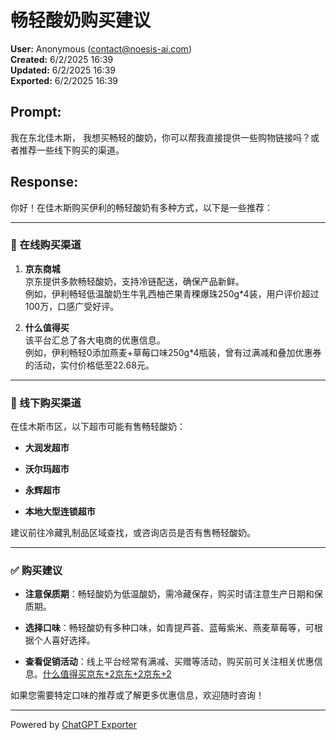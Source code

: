 # 畅轻酸奶购买建议

**User:** Anonymous (contact@noesis-ai.com)  
**Created:** 6/2/2025 16:39  
**Updated:** 6/2/2025 16:39  
**Exported:** 6/2/2025 16:39  

## Prompt:
我在东北佳木斯， 我想买畅轻的酸奶，你可以帮我直接提供一些购物链接吗？或者推荐一些线下购买的渠道。

## Response:
你好！在佳木斯购买伊利的畅轻酸奶有多种方式，以下是一些推荐：

* * *

### 🛒 在线购买渠道

1.  **京东商城**  
    京东提供多款畅轻酸奶，支持冷链配送，确保产品新鲜。  
    例如，伊利畅轻低温酸奶生牛乳西柚芒果青稞爆珠250g\*4装，用户评价超过100万，口感广受好评。
    
2.  **什么值得买**  
    该平台汇总了各大电商的优惠信息。  
    例如，伊利畅轻0添加燕麦+草莓口味250g\*4瓶装，曾有过满减和叠加优惠券的活动，实付价格低至22.68元。
    

* * *

### 🏬 线下购买渠道

在佳木斯市区，以下超市可能有售畅轻酸奶：

*   **大润发超市**
    
*   **沃尔玛超市**
    
*   **永辉超市**
    
*   **本地大型连锁超市**
    

建议前往冷藏乳制品区域查找，或咨询店员是否有售畅轻酸奶。

* * *

### ✅ 购买建议

*   **注意保质期**：畅轻酸奶为低温酸奶，需冷藏保存，购买时请注意生产日期和保质期。
    
*   **选择口味**：畅轻酸奶有多种口味，如青提芦荟、蓝莓紫米、燕麦草莓等，可根据个人喜好选择。
    
*   **查看促销活动**：线上平台经常有满减、买赠等活动，购买前可关注相关优惠信息。[什么值得买](https://www.smzdm.com/p/75761755/?utm_source=chatgpt.com)[京东+2京东+2京东+2](https://m.jd.com/brand/12218ad74b5c22029edff.html?page=5&utm_source=chatgpt.com)
    

如果您需要特定口味的推荐或了解更多优惠信息，欢迎随时咨询！



---
Powered by [ChatGPT Exporter](https://www.chatgptexporter.com)